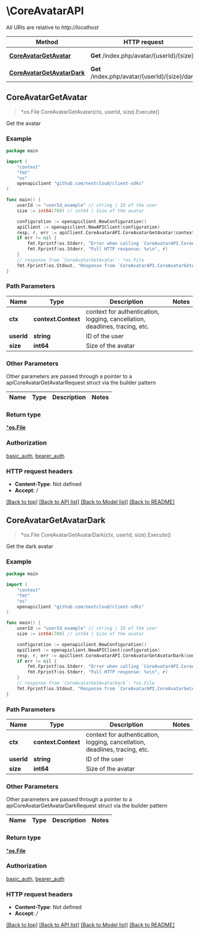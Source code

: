 # \CoreAvatarAPI

All URIs are relative to *http://localhost*

Method | HTTP request | Description
------------- | ------------- | -------------
[**CoreAvatarGetAvatar**](CoreAvatarAPI.md#CoreAvatarGetAvatar) | **Get** /index.php/avatar/{userId}/{size} | Get the avatar
[**CoreAvatarGetAvatarDark**](CoreAvatarAPI.md#CoreAvatarGetAvatarDark) | **Get** /index.php/avatar/{userId}/{size}/dark | Get the dark avatar



## CoreAvatarGetAvatar

> *os.File CoreAvatarGetAvatar(ctx, userId, size).Execute()

Get the avatar

### Example

```go
package main

import (
    "context"
    "fmt"
    "os"
    openapiclient "github.com/nextcloud/client-sdks"
)

func main() {
    userId := "userId_example" // string | ID of the user
    size := int64(789) // int64 | Size of the avatar

    configuration := openapiclient.NewConfiguration()
    apiClient := openapiclient.NewAPIClient(configuration)
    resp, r, err := apiClient.CoreAvatarAPI.CoreAvatarGetAvatar(context.Background(), userId, size).Execute()
    if err != nil {
        fmt.Fprintf(os.Stderr, "Error when calling `CoreAvatarAPI.CoreAvatarGetAvatar``: %v\n", err)
        fmt.Fprintf(os.Stderr, "Full HTTP response: %v\n", r)
    }
    // response from `CoreAvatarGetAvatar`: *os.File
    fmt.Fprintf(os.Stdout, "Response from `CoreAvatarAPI.CoreAvatarGetAvatar`: %v\n", resp)
}
```

### Path Parameters


Name | Type | Description  | Notes
------------- | ------------- | ------------- | -------------
**ctx** | **context.Context** | context for authentication, logging, cancellation, deadlines, tracing, etc.
**userId** | **string** | ID of the user | 
**size** | **int64** | Size of the avatar | 

### Other Parameters

Other parameters are passed through a pointer to a apiCoreAvatarGetAvatarRequest struct via the builder pattern


Name | Type | Description  | Notes
------------- | ------------- | ------------- | -------------



### Return type

[***os.File**](*os.File.md)

### Authorization

[basic_auth](../README.md#basic_auth), [bearer_auth](../README.md#bearer_auth)

### HTTP request headers

- **Content-Type**: Not defined
- **Accept**: */*

[[Back to top]](#) [[Back to API list]](../README.md#documentation-for-api-endpoints)
[[Back to Model list]](../README.md#documentation-for-models)
[[Back to README]](../README.md)


## CoreAvatarGetAvatarDark

> *os.File CoreAvatarGetAvatarDark(ctx, userId, size).Execute()

Get the dark avatar

### Example

```go
package main

import (
    "context"
    "fmt"
    "os"
    openapiclient "github.com/nextcloud/client-sdks"
)

func main() {
    userId := "userId_example" // string | ID of the user
    size := int64(789) // int64 | Size of the avatar

    configuration := openapiclient.NewConfiguration()
    apiClient := openapiclient.NewAPIClient(configuration)
    resp, r, err := apiClient.CoreAvatarAPI.CoreAvatarGetAvatarDark(context.Background(), userId, size).Execute()
    if err != nil {
        fmt.Fprintf(os.Stderr, "Error when calling `CoreAvatarAPI.CoreAvatarGetAvatarDark``: %v\n", err)
        fmt.Fprintf(os.Stderr, "Full HTTP response: %v\n", r)
    }
    // response from `CoreAvatarGetAvatarDark`: *os.File
    fmt.Fprintf(os.Stdout, "Response from `CoreAvatarAPI.CoreAvatarGetAvatarDark`: %v\n", resp)
}
```

### Path Parameters


Name | Type | Description  | Notes
------------- | ------------- | ------------- | -------------
**ctx** | **context.Context** | context for authentication, logging, cancellation, deadlines, tracing, etc.
**userId** | **string** | ID of the user | 
**size** | **int64** | Size of the avatar | 

### Other Parameters

Other parameters are passed through a pointer to a apiCoreAvatarGetAvatarDarkRequest struct via the builder pattern


Name | Type | Description  | Notes
------------- | ------------- | ------------- | -------------



### Return type

[***os.File**](*os.File.md)

### Authorization

[basic_auth](../README.md#basic_auth), [bearer_auth](../README.md#bearer_auth)

### HTTP request headers

- **Content-Type**: Not defined
- **Accept**: */*

[[Back to top]](#) [[Back to API list]](../README.md#documentation-for-api-endpoints)
[[Back to Model list]](../README.md#documentation-for-models)
[[Back to README]](../README.md)

